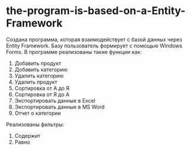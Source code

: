 # the-program-is-based-on-a-Entity-Framework
Создана программа, которая взаимодействует с базой данных через Entity Framework. Базу пользователь формирует с помощью Windows Forms.
В программе реализованы такие функции как:

1) Добавить продукт
2) Добавить категорию
3) Удалить категорию
4) Удалить продукт
5) Сортировка от А до Я
6) Сортировка от Я до А
7) Экспортировать данные в Excel
8) Экспортировать данные в MS Word
9) Отчет о категории

Реализованы фильтры:
1) Содержит
2) Равно
